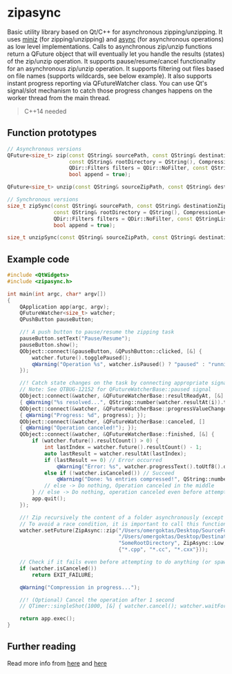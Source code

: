 # zipasync

Basic utility library based on Qt/C++ for asynchronous zipping/unzipping. It uses [miniz](https://github.com/richgel999/miniz) (for zipping/unzipping) and [async](https://github.com/omergoktas/async) (for asynchronous operations) as low level implementations. Calls to asynchronous zip/unzip functions return a QFuture object that will eventually let you handle the results (states) of the zip/unzip operation. It supports pause/resume/cancel functionality for an asynchronous zip/unzip operation. It supports filtering out files based on file names (supports wildcards, see below example). It also supports instant progress reporting via QFutureWatcher class. You can use Qt's signal/slot mechanism to catch those progress changes happens on the worker thread from the main thread.

> C++14 needed


## Function prototypes

```cpp
// Asynchronous versions
QFuture<size_t> zip(const QString& sourcePath, const QString& destinationZipPath,
                    const QString& rootDirectory = QString(), CompressionLevel compressionLevel = Medium,
                    QDir::Filters filters = QDir::NoFilter, const QStringList& nameFilters = {},
                    bool append = true);

QFuture<size_t> unzip(const QString& sourceZipPath, const QString& destinationPath, bool overwrite = false);

// Synchronous versions
size_t zipSync(const QString& sourcePath, const QString& destinationZipPath,
               const QString& rootDirectory = QString(), CompressionLevel compressionLevel = Medium,
               QDir::Filters filters = QDir::NoFilter, const QStringList& nameFilters = {},
               bool append = true);

size_t unzipSync(const QString& sourceZipPath, const QString& destinationPath, bool overwrite = false);
```


## Example code

```cpp
#include <QtWidgets>
#include <zipasync.h>

int main(int argc, char* argv[])
{
    QApplication app(argc, argv);
    QFutureWatcher<size_t> watcher;
    QPushButton pauseButton;

    //! A push button to pause/resume the zipping task
    pauseButton.setText("Pause/Resume");
    pauseButton.show();
    QObject::connect(&pauseButton, &QPushButton::clicked, [&] {
        watcher.future().togglePaused();
        qWarning("Operation %s", watcher.isPaused() ? "paused" : "running");
    });

    //! Catch state changes on the task by connecting appropriate signals to the slots
    // Note: See QTBUG-12152 for QFutureWatcherBase::paused signal
    QObject::connect(&watcher, &QFutureWatcherBase::resultReadyAt, [&] (int i) // i: index of result
    { qWarning("%s resolved...", QString::number(watcher.resultAt(i)).toUtf8().data()); });
    QObject::connect(&watcher, &QFutureWatcherBase::progressValueChanged, [] (int progress)
    { qWarning("Progress: %d", progress); });
    QObject::connect(&watcher, &QFutureWatcherBase::canceled, []
    { qWarning("Operation canceled!"); });
    QObject::connect(&watcher, &QFutureWatcherBase::finished, [&] {
        if (watcher.future().resultCount() > 0) {
            int lastIndex = watcher.future().resultCount() - 1;
            auto lastResult = watcher.resultAt(lastIndex);
            if (lastResult == 0) // Error occurred
                qWarning("Error: %s", watcher.progressText().toUtf8().data());
            else if (!watcher.isCanceled()) // Succeed
                qWarning("Done: %s entries compressed!", QString::number(lastResult).toUtf8().data());
            // else -> Do nothing, Operation canceled in the middle
        } // else -> Do nothing, operation canceled even before attempting to do anything
        app.quit();
    });

    //! Zip recursively the content of a folder asynchronously (except C++ source files)
    // To avoid a race condition, it is important to call this function after doing the connections
    watcher.setFuture(ZipAsync::zip("/Users/omergoktas/Desktop/SourceFolder",
                                    "/Users/omergoktas/Desktop/Destination.zip",
                                    "SomeRootDirectory", ZipAsync::Low, QDir::NoFilter,
                                    {"*.cpp", "*.cc", "*.cxx"}));

    // Check if it fails even before attempting to do anything (or spawning the worker thread)
    if (watcher.isCanceled())
        return EXIT_FAILURE;

    qWarning("Compression in progress...");

    //! (Optional) Cancel the operation after 1 second
    // QTimer::singleShot(1000, [&] { watcher.cancel(); watcher.waitForFinished(); });

    return app.exec();
}
```


## Further reading
Read more info from [here](https://github.com/omergoktas/zipasync/blob/bd5385f0d16b064574d7e57066144f2f26e99416/zipasync.cpp#L496) and [here](https://github.com/omergoktas/zipasync/blob/bd5385f0d16b064574d7e57066144f2f26e99416/zipasync.cpp#L644)
